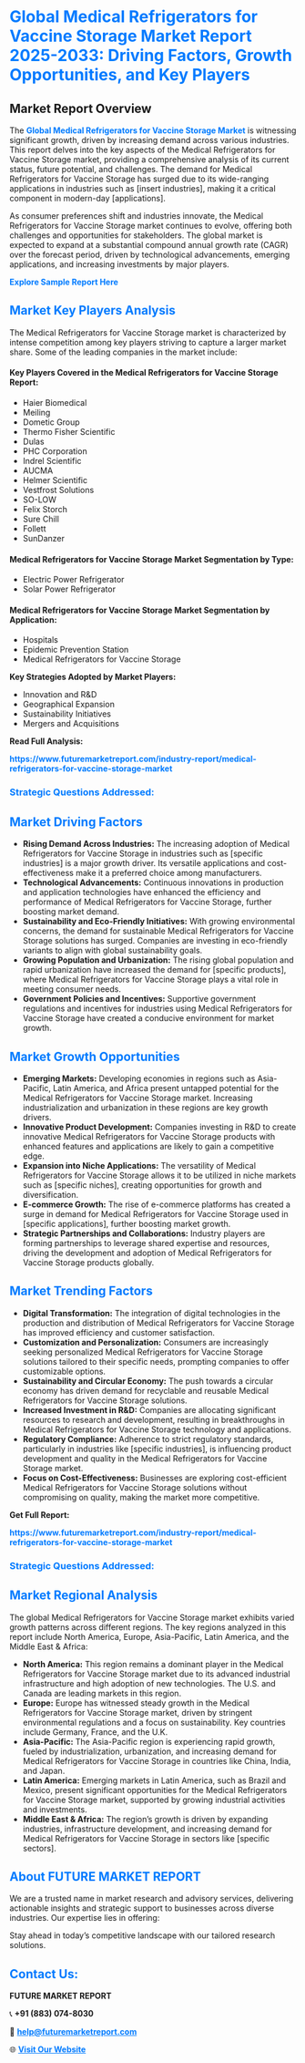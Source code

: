 <h1 style="color: #007BFF;">Global Medical Refrigerators for Vaccine Storage Market Report 2025-2033: Driving Factors, Growth Opportunities, and Key Players</h1>

<section id="overview">
<h2>Market Report Overview</h2>
<p>The <a href="https://www.futuremarketreport.com/industry-report/medical-refrigerators-for-vaccine-storage-market" style="color: #007BFF; text-decoration: none;"><strong>Global Medical Refrigerators for Vaccine Storage Market</strong></a> is witnessing significant growth, driven by increasing demand across various industries. This report delves into the key aspects of the Medical Refrigerators for Vaccine Storage market, providing a comprehensive analysis of its current status, future potential, and challenges. The demand for Medical Refrigerators for Vaccine Storage has surged due to its wide-ranging applications in industries such as [insert industries], making it a critical component in modern-day [applications].</p>
<p>As consumer preferences shift and industries innovate, the Medical Refrigerators for Vaccine Storage market continues to evolve, offering both challenges and opportunities for stakeholders. The global market is expected to expand at a substantial compound annual growth rate (CAGR) over the forecast period, driven by technological advancements, emerging applications, and increasing investments by major players.</p>
</section>

<section id="overview">
<p><a href="https://www.futuremarketreport.com/request-sample/reportId=122368" style="color: #007BFF; text-decoration: none;"><strong>Explore Sample Report Here</strong></a></p>
</section>

<section id="key-players">
<h2 style="color: #007BFF;">Market Key Players Analysis</h2>
<p>The Medical Refrigerators for Vaccine Storage market is characterized by intense competition among key players striving to capture a larger market share. Some of the leading companies in the market include:</p>
<h4>Key Players Covered in the Medical Refrigerators for Vaccine Storage Report:</h4>
<ul><li>Haier Biomedical</li><li>Meiling</li><li>Dometic Group</li><li>Thermo Fisher Scientific</li><li>Dulas</li><li>PHC Corporation</li><li>Indrel Scientific</li><li>AUCMA</li><li>Helmer Scientific</li><li>Vestfrost Solutions</li><li>SO-LOW</li><li>Felix Storch</li><li>Sure Chill</li><li>Follett</li><li>SunDanzer</li></ul>
<h4>Medical Refrigerators for Vaccine Storage Market Segmentation by Type:</h4>
<ul><li>Electric Power Refrigerator</li><li>Solar Power Refrigerator</li></ul>

<h4>Medical Refrigerators for Vaccine Storage Market Segmentation by Application:</h4>
<ul><li>Hospitals</li><li>Epidemic Prevention Station</li><li>Medical Refrigerators for Vaccine Storage</li></ul>
<p><strong>Key Strategies Adopted by Market Players:</strong></p>
<ul>
<li>Innovation and R&D</li>
<li>Geographical Expansion</li>
<li>Sustainability Initiatives</li>
<li>Mergers and Acquisitions</li>
</ul>
</section>

<section>
<p><strong>Read Full Analysis: </strong></p><a href="https://www.futuremarketreport.com/industry-report/medical-refrigerators-for-vaccine-storage-market" style="color: #007BFF; text-decoration: none;"><strong>https://www.futuremarketreport.com/industry-report/medical-refrigerators-for-vaccine-storage-market</strong></a>
<h3 style="color: #007BFF;">Strategic Questions Addressed:</h3>
</section>

<section id="driving-factors">
<h2 style="color: #007BFF;">Market Driving Factors</h2>
<ul>
<li><strong>Rising Demand Across Industries:</strong> The increasing adoption of Medical Refrigerators for Vaccine Storage in industries such as [specific industries] is a major growth driver. Its versatile applications and cost-effectiveness make it a preferred choice among manufacturers.</li>
<li><strong>Technological Advancements:</strong> Continuous innovations in production and application technologies have enhanced the efficiency and performance of Medical Refrigerators for Vaccine Storage, further boosting market demand.</li>
<li><strong>Sustainability and Eco-Friendly Initiatives:</strong> With growing environmental concerns, the demand for sustainable Medical Refrigerators for Vaccine Storage solutions has surged. Companies are investing in eco-friendly variants to align with global sustainability goals.</li>
<li><strong>Growing Population and Urbanization:</strong> The rising global population and rapid urbanization have increased the demand for [specific products], where Medical Refrigerators for Vaccine Storage plays a vital role in meeting consumer needs.</li>
<li><strong>Government Policies and Incentives:</strong> Supportive government regulations and incentives for industries using Medical Refrigerators for Vaccine Storage have created a conducive environment for market growth.</li>
</ul>
</section>

<section id="growth-opportunities">
<h2 style="color: #007BFF;">Market Growth Opportunities</h2>
<ul>
<li><strong>Emerging Markets:</strong> Developing economies in regions such as Asia-Pacific, Latin America, and Africa present untapped potential for the Medical Refrigerators for Vaccine Storage market. Increasing industrialization and urbanization in these regions are key growth drivers.</li>
<li><strong>Innovative Product Development:</strong> Companies investing in R&D to create innovative Medical Refrigerators for Vaccine Storage products with enhanced features and applications are likely to gain a competitive edge.</li>
<li><strong>Expansion into Niche Applications:</strong> The versatility of Medical Refrigerators for Vaccine Storage allows it to be utilized in niche markets such as [specific niches], creating opportunities for growth and diversification.</li>
<li><strong>E-commerce Growth:</strong> The rise of e-commerce platforms has created a surge in demand for Medical Refrigerators for Vaccine Storage used in [specific applications], further boosting market growth.</li>
<li><strong>Strategic Partnerships and Collaborations:</strong> Industry players are forming partnerships to leverage shared expertise and resources, driving the development and adoption of Medical Refrigerators for Vaccine Storage products globally.</li>
</ul>
</section>

<section id="trending-factors">
<h2 style="color: #007BFF;">Market Trending Factors</h2>
<ul>
<li><strong>Digital Transformation:</strong> The integration of digital technologies in the production and distribution of Medical Refrigerators for Vaccine Storage has improved efficiency and customer satisfaction.</li>
<li><strong>Customization and Personalization:</strong> Consumers are increasingly seeking personalized Medical Refrigerators for Vaccine Storage solutions tailored to their specific needs, prompting companies to offer customizable options.</li>
<li><strong>Sustainability and Circular Economy:</strong> The push towards a circular economy has driven demand for recyclable and reusable Medical Refrigerators for Vaccine Storage solutions.</li>
<li><strong>Increased Investment in R&D:</strong> Companies are allocating significant resources to research and development, resulting in breakthroughs in Medical Refrigerators for Vaccine Storage technology and applications.</li>
<li><strong>Regulatory Compliance:</strong> Adherence to strict regulatory standards, particularly in industries like [specific industries], is influencing product development and quality in the Medical Refrigerators for Vaccine Storage market.</li>
<li><strong>Focus on Cost-Effectiveness:</strong> Businesses are exploring cost-efficient Medical Refrigerators for Vaccine Storage solutions without compromising on quality, making the market more competitive.</li>
</ul>
</section>

<section>
<p><strong>Get Full Report: </strong></p><a href="https://www.futuremarketreport.com/industry-report/medical-refrigerators-for-vaccine-storage-market" style="color: #007BFF; text-decoration: none;"><strong>https://www.futuremarketreport.com/industry-report/medical-refrigerators-for-vaccine-storage-market</strong></a>
<h3 style="color: #007BFF;">Strategic Questions Addressed:</h3>
</section>


<section id="regional-analysis">
<h2 style="color: #007BFF;">Market Regional Analysis</h2>
<p>The global Medical Refrigerators for Vaccine Storage market exhibits varied growth patterns across different regions. The key regions analyzed in this report include North America, Europe, Asia-Pacific, Latin America, and the Middle East & Africa:</p>
<ul>
<li><strong>North America:</strong> This region remains a dominant player in the Medical Refrigerators for Vaccine Storage market due to its advanced industrial infrastructure and high adoption of new technologies. The U.S. and Canada are leading markets in this region.</li>
<li><strong>Europe:</strong> Europe has witnessed steady growth in the Medical Refrigerators for Vaccine Storage market, driven by stringent environmental regulations and a focus on sustainability. Key countries include Germany, France, and the U.K.</li>
<li><strong>Asia-Pacific:</strong> The Asia-Pacific region is experiencing rapid growth, fueled by industrialization, urbanization, and increasing demand for Medical Refrigerators for Vaccine Storage in countries like China, India, and Japan.</li>
<li><strong>Latin America:</strong> Emerging markets in Latin America, such as Brazil and Mexico, present significant opportunities for the Medical Refrigerators for Vaccine Storage market, supported by growing industrial activities and investments.</li>
<li><strong>Middle East & Africa:</strong> The region’s growth is driven by expanding industries, infrastructure development, and increasing demand for Medical Refrigerators for Vaccine Storage in sectors like [specific sectors].</li>
</ul>
</section>

<footer>
<h2 style="color: #007BFF;">About FUTURE MARKET REPORT</h2>
<p>We are a trusted name in market research and advisory services, delivering actionable insights and strategic support to businesses across diverse industries. Our expertise lies in offering:</p>

<p>Stay ahead in today’s competitive landscape with our tailored research solutions.</p>

<h2 style="color: #007BFF;">Contact Us:</h2>
<p><strong>FUTURE MARKET REPORT</strong></p>
<p>📞 <strong>+91 (883) 074-8030</strong></p>
<p>📧 <strong><a href="mailto:help@futuremarketreport.com" style="color: #007BFF;">help@futuremarketreport.com</a></strong></p>
<p>🌐 <strong><a href="https://www.futuremarketreport.com/" style="color: #007BFF;">Visit Our Website</a></strong></p>
</footer>
